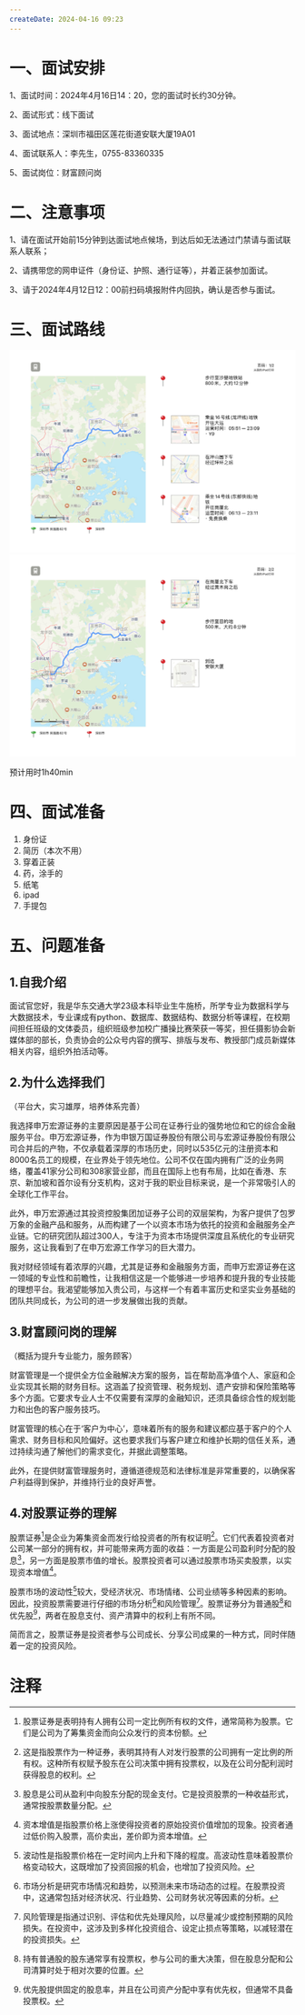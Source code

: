 ```yaml
---
createDate: 2024-04-16 09:23
---
```

# 一、面试安排

1、面试时间：2024年4月16日14：20，您的面试时长约30分钟。

2、面试形式：线下面试

3、面试地点：深圳市福田区莲花街道安联大厦19A01

4、面试联系人：李先生，0755-83360335

5、面试岗位：财富顾问岗

# 二、注意事项

1、请在面试开始前15分钟到达面试地点候场，到达后如无法通过门禁请与面试联系人联系；

2、请携带您的网申证件（身份证、护照、通行证等），并着正装参加面试。

3、请于2024年4月12日12：00前扫码填报附件内回执，确认是否参与面试。

# 三、面试路线
![](asset/面试路线1.jpg)
![](asset/面试路线2.jpg)

预计用时1h40min

# 四、面试准备
1. 身份证
2. 简历（本次不用）
3. 穿着正装
4. 药，涂手的
5. 纸笔
6. ipad
7. 手提包
# 五、问题准备
## 1.自我介绍

面试官您好，我是华东交通大学23级本科毕业生牛施桥，所学专业为数据科学与大数据技术，专业课成有python、数据库、数据结构、数据分析等课程，在校期间担任班级的文体委员，组织班级参加校广播操比赛荣获一等奖，担任摄影协会新媒体部的部长，负责协会的公众号内容的撰写、排版与发布、教授部门成员新媒体相关内容，组织外拍活动等。

## 2.为什么选择我们

（平台大，实习雄厚，培养体系完善）

我选择申万宏源证券的主要原因是基于公司在证券行业的强势地位和它的综合金融服务平台。申万宏源证券，作为申银万国证券股份有限公司与宏源证券股份有限公司合并后的产物，不仅承载着深厚的市场历史，同时以535亿元的注册资本和8000名员工的规模，在业界处于领先地位。公司不仅在国内拥有广泛的业务网络，覆盖41家分公司和308家营业部，而且在国际上也有布局，比如在香港、东京、新加坡和首尔设有分支机构，这对于我的职业目标来说，是一个非常吸引人的全球化工作平台。

此外，申万宏源通过其投资控股集团加证券子公司的双层架构，为客户提供了包罗万象的金融产品和服务，从而构建了一个以资本市场为依托的投资和金融服务全产业链。它的研究团队超过300人，专注于为资本市场提供深度且系统化的专业研究服务，这让我看到了在申万宏源工作学习的巨大潜力。

我对财经领域有着浓厚的兴趣，尤其是证券和金融服务方面，而申万宏源证券在这一领域的专业性和前瞻性，让我相信这是一个能够进一步培养和提升我的专业技能的理想平台。我渴望能够加入贵公司，与这样一个有着丰富历史和坚实业务基础的团队共同成长，为公司的进一步发展做出我的贡献。

## 3.财富顾问岗的理解

（概括为提升专业能力，服务顾客）

财富管理是一个提供全方位金融解决方案的服务，旨在帮助高净值个人、家庭和企业实现其长期的财务目标。这涵盖了投资管理、税务规划、遗产安排和保险策略等多个方面。它要求专业人士不仅需要有深厚的金融知识，还须具备综合性的规划能力和出色的客户服务技巧。

财富管理的核心在于‘客户为中心’，意味着所有的服务和建议都应基于客户的个人需求、财务目标和风险偏好。这也要求我们与客户建立和维护长期的信任关系，通过持续沟通了解他们的需求变化，并据此调整策略。

此外，在提供财富管理服务时，遵循道德规范和法律标准是非常重要的，以确保客户利益得到保护，并维持行业的良好声誉。

## 4.对股票证券的理解

股票证券[^1]是企业为筹集资金而发行给投资者的所有权证明[^2]。它们代表着投资者对公司某一部分的拥有权，并可能带来两方面的收益：一方面是公司盈利时分配的股息[^3]，另一方面是股票市值的增长。股票投资者可以通过股票市场买卖股票，以实现资本增值[^4]。

股票市场的波动性[^5]较大，受经济状况、市场情绪、公司业绩等多种因素的影响。因此，投资股票需要进行仔细的市场分析[^6]和风险管理[^7]。股票证券分为普通股[^8]和优先股[^9]，两者在股息支付、资产清算中的权利上有所不同。

简而言之，股票证券是投资者参与公司成长、分享公司成果的一种方式，同时伴随着一定的投资风险。
# 注释

[^1]: 股票证券是表明持有人拥有公司一定比例所有权的文件，通常简称为股票。它们是公司为了筹集资金而向公众发行的资本份额。
[^2]: 这是指股票作为一种证券，表明其持有人对发行股票的公司拥有一定比例的所有权。这种所有权赋予股东在公司决策中拥有投票权，以及在公司分配利润时获得股息的权利。
[^3]: 股息是公司从盈利中向股东分配的现金支付。它是投资股票的一种收益形式，通常按股票数量分配。
[^4]: 资本增值是指股票价格上涨使得投资者的原始投资价值增加的现象。投资者通过低价购入股票，高价卖出，差价即为资本增值。
[^5]: 波动性是指股票价格在一定时间内上升和下降的程度。高波动性意味着股票价格变动较大，这既增加了投资回报的机会，也增加了投资风险。
[^6]: 市场分析是研究市场情况和趋势，以预测未来市场动态的过程。在股票投资中，这通常包括对经济状况、行业趋势、公司财务状况等因素的分析。
[^7]: 风险管理是指通过识别、评估和优先处理风险，以尽量减少或控制预期的风险损失。在投资中，这涉及到多样化投资组合、设定止损点等策略，以减轻潜在的投资损失。
[^8]: 持有普通股的股东通常享有投票权，参与公司的重大决策，但在股息分配和公司清算时处于相对次要的位置。
[^9]: 优先股提供固定的股息率，并且在公司资产分配中享有优先权，但通常不具备投票权。